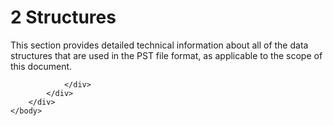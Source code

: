 <html dir="LTR" xmlns:mshelp="http://msdn.microsoft.com/mshelp" xmlns:ddue="http://ddue.schemas.microsoft.com/authoring/2003/5" xmlns:xlink="http://www.w3.org/1999/xlink" xmlns:tool="http://www.microsoft.com/tooltip">
    <head>
        <meta http-equiv="Content-Type" content="text/html; CHARSET=utf-8"></meta>
        <meta name="save" content="history"></meta>
        <title>2 Structures</title>
        <xml>
            <mshelp:toctitle title="2 Structures"></mshelp:toctitle>
            <mshelp:rltitle title="[MS-PST]: Structures"></mshelp:rltitle>
            <mshelp:keyword index="A" term="330bef4a-ba94-4f1c-b7fe-e00c05adbd0e"></mshelp:keyword>
            <mshelp:attr name="DCSext.ContentType" value="open specification"></mshelp:attr>
            <mshelp:attr name="AssetID" value="330bef4a-ba94-4f1c-b7fe-e00c05adbd0e"></mshelp:attr>
            <mshelp:attr name="TopicType" value="kbRef"></mshelp:attr>
            <mshelp:attr name="DCSext.Title" value="[MS-PST]: Structures" />
        </xml>
    </head>
    <body>
        <div id="header">
            <h1 class="heading">2 Structures</h1>
        </div>
        <div id="mainSection">
            <div id="mainBody">
                <div id="allHistory" class="saveHistory"></div>
                <div id="sectionSection0" class="section" name="collapseableSection">
                    

<p>This section provides detailed technical information about
all of the data structures that are used in the PST file format, as applicable
to the scope of this document.</p>


                </div>
            </div>
        </div>
    </body>
</html>